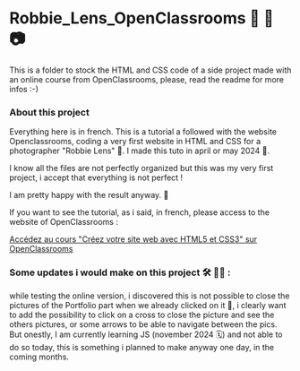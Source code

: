 # Robbie_Lens_OpenClassrooms 📒 🙂 📷
This is a folder to stock the HTML and CSS code of a side project made with an online course from OpenClassrooms, please, read the readme for more infos :-)

### About this project

Everything here is in french. This is a tutorial a followed with the website Openclassrooms, coding a very first website in HTML and CSS for a photographer "Robbie Lens" 📸. 
I made this tuto in april or may 2024 📆. 

I know all the files are not perfectly organized but this was my very first project, i accept that everything is not perfect ! 

I am pretty happy with the result anyway. 🥰

If you want to see the tutorial, as i said, in french, please access to the website of OpenClassrooms : 

[Accédez au cours "Créez votre site web avec HTML5 et CSS3" sur OpenClassrooms](https://openclassrooms.com/fr/courses/1603881-creez-votre-site-web-avec-html5-et-css3/8061253-tirez-un-maximum-de-ce-cours)


### Some updates i would make on this project 🛠️ 👷‍♀️ :
while testing the online version, i discovered this is not possible to close the pictures of the Portfolio part when we already clicked on it 🤔, i clearly want to add the possibility to click on a cross to close the picture and see the others pictures, or some arrows to be able to navigate between the pics. But onestly, I am currently learning  JS (november 2024 🗓️) and not able to do so today, this is something i planned to make anyway one day, in the coming months. 

